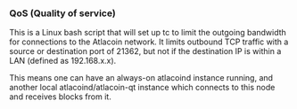 ### QoS (Quality of service) ###

This is a Linux bash script that will set up tc to limit the outgoing bandwidth for connections to the Atlacoin network. It limits outbound TCP traffic with a source or destination port of 21362, but not if the destination IP is within a LAN (defined as 192.168.x.x).

This means one can have an always-on atlacoind instance running, and another local atlacoind/atlacoin-qt instance which connects to this node and receives blocks from it.
